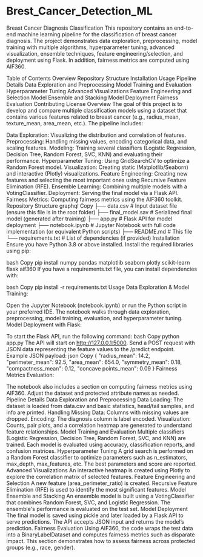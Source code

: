 # Brest_Cancer_Detection_ML
Breast Cancer Diagnosis Classification
This repository contains an end-to-end machine learning pipeline for the classification of breast cancer diagnosis. The project demonstrates data exploration, preprocessing, model training with multiple algorithms, hyperparameter tuning, advanced visualization, ensemble techniques, feature engineering/selection, and deployment using Flask. In addition, fairness metrics are computed using AIF360.

Table of Contents
Overview
Repository Structure
Installation
Usage
Pipeline Details
Data Exploration and Preprocessing
Model Training and Evaluation
Hyperparameter Tuning
Advanced Visualizations
Feature Engineering and Selection
Model Ensemble and Stacking
Model Deployment
Fairness Evaluation
Contributing
License
Overview
The goal of this project is to develop and compare multiple classification models using a dataset that contains various features related to breast cancer (e.g., radius_mean, texture_mean, area_mean, etc.). The pipeline includes:

Data Exploration: Visualizing the distribution and correlation of features.
Preprocessing: Handling missing values, encoding categorical data, and scaling features.
Modeling: Training several classifiers (Logistic Regression, Decision Tree, Random Forest, SVC, KNN) and evaluating their performance.
Hyperparameter Tuning: Using GridSearchCV to optimize a Random Forest model.
Visualization: Creating static (Matplotlib/Seaborn) and interactive (Plotly) visualizations.
Feature Engineering: Creating new features and selecting the most important ones using Recursive Feature Elimination (RFE).
Ensemble Learning: Combining multiple models with a VotingClassifier.
Deployment: Serving the final model via a Flask API.
Fairness Metrics: Computing fairness metrics using the AIF360 toolkit.
Repository Structure
graphql
Copy
├── data.csv                  # Input dataset file (ensure this file is in the root folder)
├── final_model.sav           # Serialized final model (generated after training)
├── app.py                    # Flask API for model deployment
├── notebook.ipynb            # Jupyter Notebook with full code implementation (or equivalent Python scripts)
├── README.md                 # This file
└── requirements.txt          # List of dependencies (if provided)
Installation
Ensure you have Python 3.8 or above installed. Install the required libraries using pip:

bash
Copy
pip install numpy pandas matplotlib seaborn plotly scikit-learn flask aif360
If you have a requirements.txt file, you can install dependencies with:

bash
Copy
pip install -r requirements.txt
Usage
Data Exploration & Model Training:

Open the Jupyter Notebook (notebook.ipynb) or run the Python script in your preferred IDE.
The notebook walks through data exploration, preprocessing, model training, evaluation, and hyperparameter tuning.
Model Deployment with Flask:

To start the Flask API, run the following command:
bash
Copy
python app.py
The API will start on http://127.0.0.1:5000.
Send a POST request with JSON data representing the feature values to the /predict endpoint.
Example JSON payload:
json
Copy
{
  "radius_mean": 14.2,
  "perimeter_mean": 92.5,
  "area_mean": 654.0,
  "symmetry_mean": 0.18,
  "compactness_mean": 0.12,
  "concave points_mean": 0.09
}
Fairness Metrics Evaluation:

The notebook also includes a section on computing fairness metrics using AIF360. Adjust the dataset and protected attribute names as needed.
Pipeline Details
Data Exploration and Preprocessing
Data Loading: The dataset is loaded from data.csv and basic statistics, head/tail samples, and info are printed.
Handling Missing Data: Columns with missing values are dropped.
Encoding: The diagnosis column is label encoded.
Visualization: Counts, pair plots, and a correlation heatmap are generated to understand feature relationships.
Model Training and Evaluation
Multiple classifiers (Logistic Regression, Decision Tree, Random Forest, SVC, and KNN) are trained.
Each model is evaluated using accuracy, classification reports, and confusion matrices.
Hyperparameter Tuning
A grid search is performed on a Random Forest classifier to optimize parameters such as n_estimators, max_depth, max_features, etc.
The best parameters and score are reported.
Advanced Visualizations
An interactive heatmap is created using Plotly to explore the correlation matrix of selected features.
Feature Engineering and Selection
A new feature (area_perimeter_ratio) is created.
Recursive Feature Elimination (RFE) is used to identify the most significant features.
Model Ensemble and Stacking
An ensemble model is built using a VotingClassifier that combines Random Forest, SVC, and Logistic Regression.
The ensemble's performance is evaluated on the test set.
Model Deployment
The final model is saved using pickle and later loaded by a Flask API to serve predictions.
The API accepts JSON input and returns the model’s prediction.
Fairness Evaluation
Using AIF360, the code wraps the test data into a BinaryLabelDataset and computes fairness metrics such as disparate impact.
This section demonstrates how to assess fairness across protected groups (e.g., race, gender).
